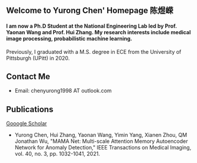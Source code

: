 ## Welcome to Yurong Chen' Homepage 陈煜嵘

#### I am now a Ph.D Student at the National Engineering Lab led by Prof. Yaonan Wang and Prof. Hui Zhang. My research interests include medical image processing, probabilistic machine learning.

Previously, I graduated with a M.S. degree in ECE from the University of Pittsburgh (UPitt) in 2020.

## Contact Me
- Email: chenyurong1998 AT outlook.com

## Publications
[Gooogle Scholar](https://scholar.google.com/citations?hl=zh-CN&user=-HuRr-EAAAAJ)
- Yurong Chen, Hui Zhang, Yaonan Wang, Yimin Yang, Xianen Zhou, QM Jonathan Wu, "MAMA Net: Multi-scale Attention Memory Autoencoder Network for Anomaly Detection," IEEE Transactions on Medical Imaging, vol. 40, no. 3, pp. 1032-1041, 2021.
